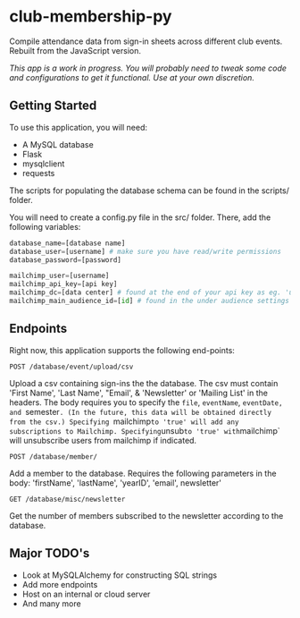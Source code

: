 # club-membership-py
Compile attendance data from sign-in sheets across different club events. Rebuilt from the JavaScript version.

*This app is a work in progress. You will probably need to tweak some code and configurations to get it functional. Use at your own discretion.*

Getting Started
-------
To use this application, you will need:
* A MySQL database
* Flask
* mysqlclient
* requests

The scripts for populating the database schema can be found in the scripts/ folder.

You will need to create a config.py file in the src/ folder. There, add the following variables:
```Python
database_name=[database name]
database_user=[username] # make sure you have read/write permissions
database_password=[password]

mailchimp_user=[username]
mailchimp_api_key=[api key]
mailchimp_dc=[data center] # found at the end of your api key as eg. 'us5'
mailchimp_main_audience_id=[id] # found in the under audience settings
```

Endpoints
-------
Right now, this application supports the following end-points:
```
POST /database/event/upload/csv
```
Upload a csv containing sign-ins the the database. The csv must contain 'First Name', 'Last Name', "Email', & 'Newsletter' or 'Mailing List' in the headers. The body requires you to specify the `file`, `eventName`, `eventDate, and `semester`. (In the future, this data will be obtained directly from the csv.) Specifying `mailchimp` to 'true' will add any subscriptions to Mailchimp. Specifying `unsub` to 'true' with `mailchimp` will unsubscribe users from mailchimp if indicated.

```
POST /database/member/
```
Add a member to the database. Requires the following parameters in the body:
  'firstName', 'lastName', 'yearID', 'email', newsletter'

```
GET /database/misc/newsletter
```
Get the number of members subscribed to the newsletter according to the database.

Major TODO's
-------
* Look at MySQLAlchemy for constructing SQL strings
* Add more endpoints
* Host on an internal or cloud server
* And many more
